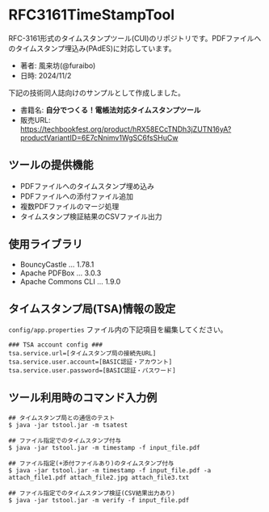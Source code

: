 # RFC3161TimeStampTool

RFC-3161形式のタイムスタンプツール(CUI)のリポジトリです。PDFファイルへのタイムスタンプ埋込み(PAdES)に対応しています。

- 著者: 風来坊(@furaibo)
- 日時: 2024/11/2

下記の技術同人誌向けのサンプルとして作成しました。

- 書籍名: **自分でつくる！電帳法対応タイムスタンプツール**
- 販売URL: https://techbookfest.org/product/hRX58ECcTNDh3jZUTN16yA?productVariantID=6E7cNnimv1WgSC6fsSHuCw


## ツールの提供機能

* PDFファイルへのタイムスタンプ埋め込み
* PDFファイルへの添付ファイル追加
* 複数PDFファイルのマージ処理
* タイムスタンプ検証結果のCSVファイル出力


## 使用ライブラリ

* BouncyCastle ... 1.78.1
* Apache PDFBox ... 3.0.3
* Apache Commons CLI ... 1.9.0


## タイムスタンプ局(TSA)情報の設定

`config/app.properties` ファイル内の下記項目を編集してください。

```
### TSA account config ###
tsa.service.url=[タイムスタンプ局の接続先URL]
tsa.service.user.account=[BASIC認証・アカウント]
tsa.service.user.password=[BASIC認証・パスワード]
```


## ツール利用時のコマンド入力例

```
## タイムスタンプ局との通信のテスト
$ java -jar tstool.jar -m tsatest

## ファイル指定でのタイムスタンプ付与
$ java -jar tstool.jar -m timestamp -f input_file.pdf

## ファイル指定(+添付ファイルあり)のタイムスタンプ付与
$ java -jar tstool.jar -m timestamp -f input_file.pdf -a attach_file1.pdf attach_file2.jpg attach_file3.txt

## ファイル指定でのタイムスタンプ検証(CSV結果出力あり)
$ java -jar tstool.jar -m verify -f input_file.pdf
```